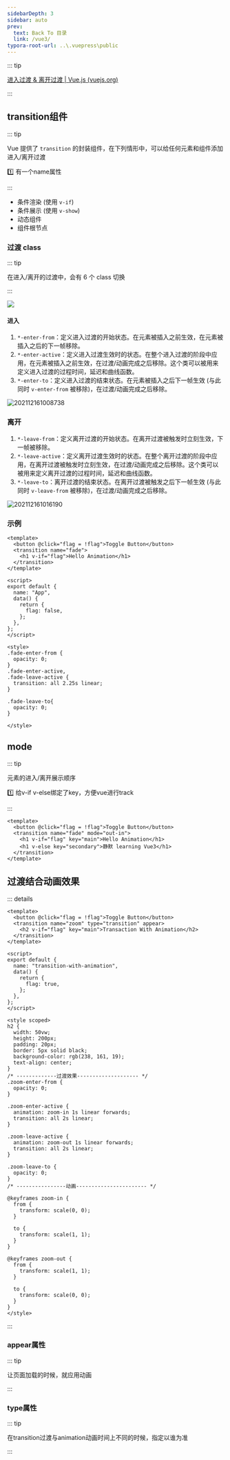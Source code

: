 ```yaml
---
sidebarDepth: 3
sidebar: auto
prev:
  text: Back To 目录
  link: /vue3/
typora-root-url: ..\.vuepress\public
---
```




::: tip

[进入过渡 & 离开过渡 | Vue.js (vuejs.org)](https://v3.cn.vuejs.org/guide/transitions-enterleave.html#单元素-组件的过渡)

:::

## transition组件

::: tip

Vue 提供了 `transition` 的封装组件，在下列情形中，可以给任何元素和组件添加进入/离开过渡

:one: 有一个name属性

:::

- 条件渲染 (使用 `v-if`)
- 条件展示 (使用 `v-show`)
- 动态组件
- 组件根节点

### 过渡 class

::: tip

在进入/离开的过渡中，会有 6 个 class 切换

:::

![](https://v3.cn.vuejs.org/images/transitions.svg)

#### 进入

1. `*-enter-from`：定义进入过渡的开始状态。在元素被插入之前生效，在元素被插入之后的下一帧移除。
2. `*-enter-active`：定义进入过渡生效时的状态。在整个进入过渡的阶段中应用，在元素被插入之前生效，在过渡/动画完成之后移除。这个类可以被用来定义进入过渡的过程时间，延迟和曲线函数。
3. `*-enter-to`：定义进入过渡的结束状态。在元素被插入之后下一帧生效 (与此同时 `v-enter-from` 被移除)，在过渡/动画完成之后移除。

![202112161008738](/images/vue3/202112161008738.jpg)

### 离开

1. `*-leave-from`：定义离开过渡的开始状态。在离开过渡被触发时立刻生效，下一帧被移除。
2. `*-leave-active`：定义离开过渡生效时的状态。在整个离开过渡的阶段中应用，在离开过渡被触发时立刻生效，在过渡/动画完成之后移除。这个类可以被用来定义离开过渡的过程时间，延迟和曲线函数。
3. `*-leave-to`：离开过渡的结束状态。在离开过渡被触发之后下一帧生效 (与此同时 `v-leave-from` 被移除)，在过渡/动画完成之后移除。

![202112161016190](/images/vue3/202112161016190.jpg)

### 示例

```vue {3-5,20-30}
<template>
  <button @click="flag = !flag">Toggle Button</button>
  <transition name="fade">
    <h1 v-if="flag">Hello Animation</h1>
  </transition>
</template>

<script>
export default {
  name: "App",
  data() {
    return {
      flag: false,
    };
  },
};
</script>

<style>
.fade-enter-from {
  opacity: 0;
}
.fade-enter-active,
.fade-leave-active {
  transition: all 2.25s linear;
}

.fade-leave-to{
  opacity: 0;
}

</style>
```



## mode

::: tip

元素的进入/离开展示顺序

:one: 给v-if v-else绑定了key，方便vue进行track

:::

```vue {3-6}
<template>
  <button @click="flag = !flag">Toggle Button</button>
  <transition name="fade" mode="out-in">
    <h1 v-if="flag" key="main">Hello Animation</h1>
    <h1 v-else key="secondary">静默 learning Vue3</h1>
  </transition>
</template>
```



## 过渡结合动画效果

<div><learnvue-transition-with-animation /></div>

::: details

```vue {3,34,39}
<template>
  <button @click="flag = !flag">Toggle Button</button>
  <transition name="zoom" type="transition" appear>
    <h2 v-if="flag" key="main">Transaction With Animation</h2>
  </transition>
</template>

<script>
export default {
  name: "transition-with-animation",
  data() {
    return {
      flag: true,
    };
  },
};
</script>

<style scoped>
h2 {
  width: 50vw;
  height: 200px;
  padding: 20px;
  border: 5px solid black;
  background-color: rgb(238, 161, 19);
  text-align: center;
}
/* -------------过渡效果-------------------- */
.zoom-enter-from {
  opacity: 0;
}

.zoom-enter-active {
  animation: zoom-in 1s linear forwards;
  transition: all 2s linear;
}

.zoom-leave-active {
  animation: zoom-out 1s linear forwards;
  transition: all 2s linear;
}

.zoom-leave-to {
  opacity: 0;
}
/* ----------------动画----------------------- */

@keyframes zoom-in {
  from {
    transform: scale(0, 0);
  }

  to {
    transform: scale(1, 1);
  }
}

@keyframes zoom-out {
  from {
    transform: scale(1, 1);
  }

  to {
    transform: scale(0, 0);
  }
}
</style>
```

:::

### appear属性

::: tip

让页面加载的时候，就应用动画

:::



### type属性

::: tip

在transition过渡与animation动画时间上不同的时候，指定以谁为准

:::